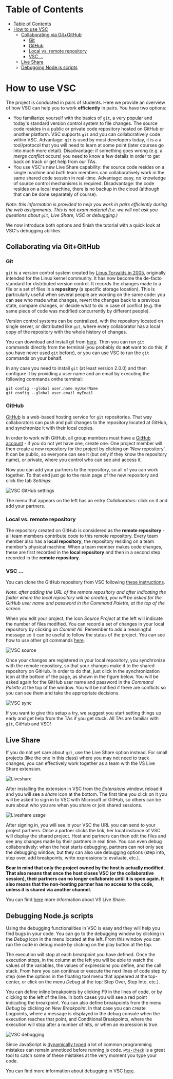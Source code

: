 Table of Contents
==

- [Table of Contents](#table-of-contents)
- [How to use VSC](#how-to-use-vsc)
    - [Collaborating via Git+GitHub](#collaborating-via-gitgithub)
        - [Git](#git)
        - [GitHub](#github)
        - [Local vs. remote repository](#local-vs-remote-repository)
        - [VSC ...](#vsc)
    - [Live Share](#live-share)
    - [Debugging Node.js scripts](#debugging-nodejs-scripts)

# How to use VSC

The project is conducted in pairs of students. Here we provide an overview of how VSC can help you to work **efficiently** in pairs. You have two options:

- You familiarize yourself with the basics of `git`, a very popular and today's standard version control system to file changes. The source code resides in a public or private code repository hosted on GitHub or another platform. VSC supports `git` and you can collaboratively code within VSC. Advantage: `git` is used by most developers today, it is a a tool/protocol that you will need to learn at some point (later courses go into much more detail). Disadvantage: if something goes wrong (e.g. a *merge conflict* occurs) you need to know a few details in order to get back on track or get help from our TAs.
- You use VSC's new Live Share capability: the source code resides on a single machine and both team members can collaboratively work in the same shared code session in real-time. Advantage: easy, no knowledge of source control mechanisms is required. Disadvantage: the code resides on a local machine, there is no backup in the cloud (although that can be done separately of course).

_Note: this information is provided to help you work in pairs efficiently during the web assignments. This is not exam material (i.e. we will not ask you questions about `git`, Live Share, VSC or debugging.)_

We now introduce both options and finish the tutorial with a quick look at VSC's debugging abilities.

## Collaborating via Git+GitHub

### Git

`git` is a version control system created by [Linus Torvalds in 2005](https://www.linuxfoundation.org/blog/2015/04/10-years-of-git-an-interview-with-git-creator-linus-torvalds/), originally intended for the Linux kernel community. It has now become the de-facto standard for distributed version control. It records the changes made to a file or a set of files in a **repository** (a specific storage location). This is particularly useful when several people are working on the same code: you can see who made what changes, revert the changes back to a previous state, compare changes, or decide what to do in case of conflict (e.g. the same piece of code was modified concurrently by different people).

Version control systems can be centralized, with the repository located on single server, or distributed like `git`, where every collaborator has a local copy of the repository with the whole history of changes.

You can download and install git from [here](https://git-scm.com/downloads). Then you can run `git` commands directly from the terminal (you probably do **not** want to do this, if you have never used `git` before), or you can use VSC to run the `git` commands on your behalf.

In any case you need to install `git` (at least version 2.0.0) and then configure it by providing a user name and an email by executing the following commands onthe terminal:

```console
git config --global user.name myUserName
git config --global user.email myEmail
```

### GitHub

[GitHub](https://github.com/) is a web-based hosting service for `git` repositories. That way collaborators can push and pull changes to the repository located at GitHub, and synchronize it with their local copies.

In order to work with GitHub, all group members must have a [GitHub account](https://github.com) - if you do not yet have one, create one. One project member will then create a new repository for the project by clicking on 'New repository'. It can be public, so everyone can see it (but only if they know the repository name), or private, where you control who can see and access it.

Now you can add your partners to the repository, so all of you can work together. To that end just go to the main page of the new repository and click the tab *Settings*:

![VSC GitHub settings](img/VSC-github-settings.png)

The menu that appears on the left has an entry *Collaborators*: click on it and add your partners.

### Local vs. remote repository

The repository created on GitHub is considered as the **remote repository** - all team members contribute code to this remote repository. Every team member also has a **local repository**, the repository residing on a team member's physical machine. When a team member makes code changes, these are first recorded in the **local repository** and then in a second step recorded in the **remote repository**.

### VSC ...

You can clone the GitHub repository from VSC following [these instructions](https://code.visualstudio.com/docs/editor/versioncontrol#_cloning-a-repository).

_Note: after adding the URL of the remote repository and after indicating the folder where the local repository will be created, you will be asked for the GitHub user name and password in the Command Palette, at the top of the screen._

When you edit your project, the icon *Source Project* at the left will indicate the number of files modified. You can record a set of changes in your local repository by clicking on *Commit All*. Remember to add a meaningful message so it can be useful to follow the status of the project. You can see how to use other git commands [here](https://git-scm.com/docs).

![VSC source](img/VSC-source.png)

Once your changes are registered in your local repository, you synchronize with the remote repository, so that your changes make it to the shared repository on GitHub. In order to do that, just click in the synchronization icon at the bottom of the page, as shown in the figure below. You will be asked again for the GitHub user name and password in the *Command Palette* at the top of the window. You will be notified if there are conflicts so you can see them and take the appropriate decisions.

![VSC sync](img/VSC-sync.png)

If you want to give this setup a try, we suggest you start setting things up early and get help from the TAs if you get stuck. All TAs are familiar with `git`, GitHub and VSC!

## Live Share

If you do not yet care about `git`, use the Live Share option instead. For small projects (like the one in this class) where you may not need to track changes, you can effectively work together as a team with the VS Live Share extension.

![Liveshare](img/VSC-liveshare-install.png)

After installing the extension in VSC from the *Extensions* window, reload it and you will see a *share* icon at the bottom. The first time you click on it you will be asked to sign in to VSC with Microsoft or GitHub, so others can be sure about who you are when you share or join shared sessions.

![Liveshare usage](img/VSC-liveshare-use.png)

After signing in, you will see in your VSC the URL you can send to your project partners. Once a partner clicks the link, her local instance of VSC will display the shared project. Host and partners can then edit the files and see any changes made by their partners in real time. You can even debug collaboratively: when the host starts debugging, partners can not only see the debugging window, but they can also use debugging options (step into, step over, add breakpoints, write expressions to evaluate, etc.).

**Bear in mind that only the project owned by the host is actually modified. That also means that once the host closes VSC (or the collaborative session), their partners can no longer collaborate until it is open again. It also means that the non-hosting partner has no access to the code, unless it is shared via another channel.**

You can find [here](https://marketplace.visualstudio.com/items?itemName=MS-vsliveshare.vsliveshare) more information about VS Live Share.

## Debugging Node.js scripts

Using the debugging functionalities in VSC is easy and they will help you find bugs in your code. You can go to the debugging window by clicking in the *Debug* icon in the menu located at the left. From this window you can run the code in debug mode by clicking on the play button at the top.

The execution will stop at each breakpoint you have defined. Once the execution stops, in the column at the left you will be able to watch the values of the variables, the values of expressions you define, and the call stack. From here you can continue or execute the next lines of code step by step (see the options in the floating tool menu that appeared at the top-center, or click on the menu *Debug* at the top: Step Over, Step Into, etc.).

You can define inline breakpoints by clicking F9 in the lines of code, or by clicking to the left of the line. In both cases you will see a red point indicating the breakpoint. You can also define breakpoints from the menu *Debug* by clicking on *New Breakpoint*. In that case you can create Logpoints, where a message is displayed in the debug console when the execution reaches that point, and Conditional Breakpoints, where the execution will stop after a number of hits, or when an expression is true.

![VSC debugging](img/VSC-debug.png)

Since JavaScript is [dynamically typed](https://developer.mozilla.org/en-US/docs/Glossary/Dynamic_typing) a lot of common programming mistakes can remain unnoticed before running js code. [`@ts-check`](https://code.visualstudio.com/docs/nodejs/working-with-javascript#_type-checking-javascript) is a great tool to catch some of these mistakes at the very moment you type your code.

You can find more information about debugging in VSC [here](https://code.visualstudio.com/docs/editor/debugging).
